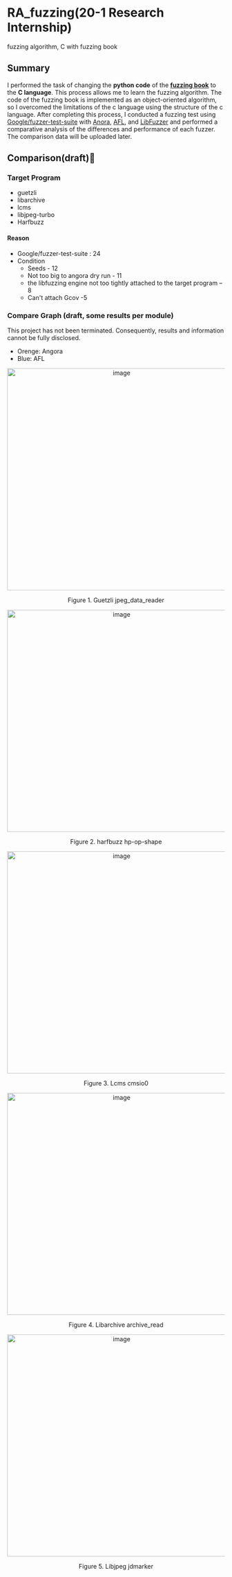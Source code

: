 # RA_fuzzing(20-1 Research Internship)
fuzzing algorithm, C with fuzzing book<br>

## Summary
I performed the task of changing the **python code** of the **[fuzzing book](<https://www.fuzzingbook.org/>)** to the **C language**.
This process allows me to learn the fuzzing algorithm.
The code of the fuzzing book is implemented as an object-oriented algorithm, so I overcomed the limitations of the c language using the structure of the c language.
After completing this process, I conducted a fuzzing test using [Google/fuzzer-test-suite](https://github.com/google/fuzzer-test-suite) with [Anora](https://github.com/AngoraFuzzer/Angora), [AFL](https://github.com/google/AFL), and [LibFuzzer](https://llvm.org/docs/LibFuzzer.html) and performed a comparative analysis of the differences and performance of each fuzzer.
The comparison data will be uploaded later.

## Comparison(draft)🔧
### Target Program
- guetzli
- libarchive
- lcms
- libjpeg-turbo
- Harfbuzz
#### Reason
- Google/fuzzer-test-suite : 24
- Condition
  - Seeds - 12
  - Not too big to angora dry run - 11
  - the libfuzzing engine not too tightly attached to the target program – 8
  - Can't attach Gcov -5
### Compare Graph (draft, some results per module)
This project has not been terminated. Consequently, results and information cannot be fully disclosed.<br>
- Orenge: Angora
- Blue: AFL
<p align="center"><img width="514" alt="image" src="https://user-images.githubusercontent.com/28642467/120481152-c9c7a500-c3ea-11eb-81bf-9b169e6c77be.png"></p>
<p align="center">Figure 1. Guetzli jpeg_data_reader</p>

<p align="center"><img width="514" alt="image" src="https://user-images.githubusercontent.com/28642467/120481437-11e6c780-c3eb-11eb-948a-300b5f5dbbf3.png"></p>
<p align="center">Figure 2. harfbuzz hp-op-shape</p>

<p align="center"><img width="514" alt="image" src="https://user-images.githubusercontent.com/28642467/120481529-27f48800-c3eb-11eb-9565-efce157859bc.png"></p>
<p align="center">Figure 3. Lcms cmsio0</p>

<p align="center"><img width="514" alt="image" src="https://user-images.githubusercontent.com/28642467/120481619-3e9adf00-c3eb-11eb-9b5b-324a29e4f90b.png"></p>
<p align="center">Figure 4. Libarchive archive_read</p>

<p align="center"><img width="514" alt="image" src="https://user-images.githubusercontent.com/28642467/120481702-57a39000-c3eb-11eb-8498-c59c62f00067.png"></p>
<p align="center">Figure 5. Libjpeg jdmarker </p>
